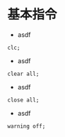 # 基本指令
* asdf
```
clc;
```
* asdf
```
clear all;
```
* asdf
```
close all;
```
* asdf
```
warning off;
```
